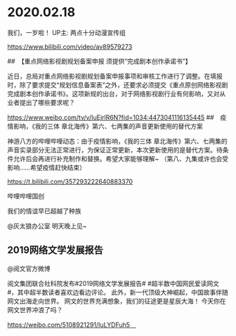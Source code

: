 # 2020.02.18

我们，一岁啦！ UP主: 两点十分动漫宣传组

https://www.bilibili.com/video/av89579273

 
##　【重点网络影视剧规划备案申报 须提供“完成剧本创作承诺书”】

近日，总局对重点网络影视剧规划备案申报事项和审核工作进行了调整。在填报时，除了要求提交“规划信息备案表”之外，还要求必须提交《重点原创网络影视剧完成剧本创作承诺书》。这项新规的出台，对于网络影视剧行业有何影响，又对从业者提出了哪些要求呢？

https://www.weibo.com/tv/v/IuEjrlR6N?fid=1034:4473041116135445
##　疫情影响，《我的三体 章北海传》第六、七两集的声音更新使用的替代方案

神游八方的哔哩哔哩动态：由于疫情影响，《我的三体 章北海传》第六、七两集的声音实录部分无法正常进行，为保证正常更新，本次更新使用的是替代方案。待条件允许后会再进行补充制作和替换。希望大家能够理解~
（第八、九集或许也会受影响……希望疫情赶快结束）

https://t.bilibili.com/357293222640883370

哔哩哔哩国创

我们的情谊早已超越了种族

@灰太狼办公室 明天晚上见~



## 2019网络文学发展报告

@阅文官方微博   

阅文集团联合社科院发布#2019网络文学发展报告#
#超半数中国网民爱读网文#，其中超半数读者喜欢边看边评论。
此外，新一代顶级大神崛起，中国故事伴随网文出海走向世界。
网文的世界充满想象，我们的征途更是星辰大海！
今天你在网文世界冲浪了吗？

https://weibo.com/5108921291/IuLYDFuh5　






